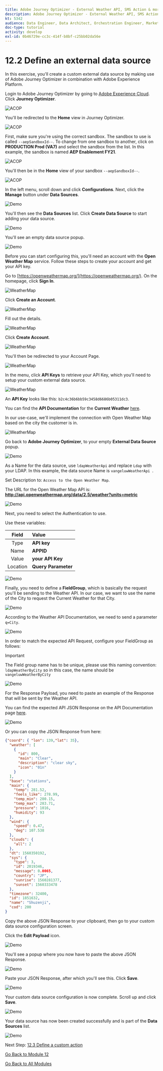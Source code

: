 ```yaml
---
title: Adobe Journey Optimizer - External Weather API, SMS Action & more - Define an external data source
description: Adobe Journey Optimizer - External Weather API, SMS Action & more - Define an external data source
kt: 5342
audience: Data Engineer, Data Architect, Orchestration Engineer, Marketer
doc-type: tutorial
activity: develop
exl-id: 0b46729e-cc3c-414f-b8bf-c25bb02da56e
---
```

# 12.2 Define an external data source

In this exercise, you'll create a custom external data source by making use of Adobe Journey Optimizer in combination with Adobe Experience Platform.

Login to Adobe Journey Optimizer by going to [Adobe Experience Cloud](https://experience.adobe.com). Click **Journey Optimizer**.

![ACOP](./images/acophome.png)

You'll be redirected to the **Home**  view in Journey Optimizer.

![ACOP](./images/acoptriglp.png)

First, make sure you're using the correct sandbox. The sandbox to use is called `--aepSandboxId--`. To change from one sandbox to another, click on **PRODUCTION Prod (VA7)** and select the sandbox from the list. In this example, the sandbox is named **AEP Enablement FY21**.

![ACOP](./images/sb.png)

You'll then be in the **Home** view of your sandbox `--aepSandboxId--`.

![ACOP](./images/home.png)

In the left menu, scroll down and click **Configurations**. Next, click the **Manage** button under **Data Sources**.

![Demo](./images/menudatasources.png)

You'll then see the **Data Sources** list.
Click **Create Data Source** to start adding your data source.

![Demo](./images/dshome.png)

You'll see an empty data source popup.

![Demo](./images/emptyds.png)

Before you can start configuring this, you'll need an account with the **Open Weather Map** service. Follow these steps to create your account and get your API key.

Go to [https://openweathermap.org/](https://openweathermap.org/). On the homepage, click **Sign In**.

![WeatherMap](./images/owm.png)

Click **Create an Account**.

![WeatherMap](./images/owm1.png)

Fill out the details.

![WeatherMap](./images/owm2.png)

Click **Create Account**.

![WeatherMap](./images/owm3.png)

You'll then be redirected to your Account Page.

![WeatherMap](./images/owm4.png)

In the menu, click **API Keys** to retrieve your API Key, which you'll need to setup your custom external data source.

![WeatherMap](./images/owm5.png)

An **API Key** looks like this: `b2c4c36b6bb59c3458d6686b05311dc3`.

You can find the **API Documentation** for the **Current Weather** [here](https://openweathermap.org/current).

In our use-case, we'll implement the connection with Open Weather Map based on the city the customer is in.

![WeatherMap](./images/owm6.png)

Go back to **Adobe Journey Optimizer**, to your empty **External Data Source** popup.

![Demo](./images/emptyds.png)

As a Name for the data source, use `ldapWeatherApi` and replace `Ldap` with your LDAP. In this example, the data source Name is `vangeluwWeatherApi `.

Set Description to: `Access to the Open Weather Map`.

The URL for the Open Weather Map API is: **http://api.openweathermap.org/data/2.5/weather?units=metric**

![Demo](./images/dsname.png)

Next, you need to select the Authentication to use.

Use these variables:

| Field               | Value              |
|:-----------------------:| :-----------------------|
| Type            |**API key**            |
| Name           | **APPID**         |
| Value           | **your API Key**         |
| Location           | **Query Parameter**         |

![Demo](./images/dsauth.png)

Finally, you need to define a **FieldGroup**, which is basically the request you'll be sending to the Weather API. In our case, we want to use the name of the City to request the Current Weather for that City.

![Demo](./images/fg.png)

According to the Weather API Documentation, we need to send a parameter `q=City`.

![Demo](./images/owmapi.png)

In order to match the expected API Request, configure your FieldGroup as follows:

>[!IMPORTANT]
>
>The Field group name has to be unique, please use this naming convention: `ldapWeatherByCity` so in this case, the name should be `vangeluwWeatherByCity`

![Demo](./images/fg1.png)

For the Response Payload, you need to paste an example of the Response that will be sent by the Weather API.

You can find the expected API JSON Response on the API Documentation page [here](https://openweathermap.org/current).

![Demo](./images/owmapi1.png)

Or you can copy the JSON Response from here:

```json
{"coord": { "lon": 139,"lat": 35},
  "weather": [
    {
      "id": 800,
      "main": "Clear",
      "description": "clear sky",
      "icon": "01n"
    }
  ],
  "base": "stations",
  "main": {
    "temp": 281.52,
    "feels_like": 278.99,
    "temp_min": 280.15,
    "temp_max": 283.71,
    "pressure": 1016,
    "humidity": 93
  },
  "wind": {
    "speed": 0.47,
    "deg": 107.538
  },
  "clouds": {
    "all": 2
  },
  "dt": 1560350192,
  "sys": {
    "type": 3,
    "id": 2019346,
    "message": 0.0065,
    "country": "JP",
    "sunrise": 1560281377,
    "sunset": 1560333478
  },
  "timezone": 32400,
  "id": 1851632,
  "name": "Shuzenji",
  "cod": 200
}
```

Copy the above JSON Response to your clipboard, then go to your custom data source configuration screen.

Click the **Edit Payload** icon.

![Demo](./images/owmapi2.png)

You'll see a popup where you now have to paste the above JSON Response.

![Demo](./images/owmapi3.png)

Paste your JSON Response, after which you'll see this. Click **Save**.

![Demo](./images/owmapi4.png)

Your custom data source configuration is now complete. Scroll up and click **Save**.

![Demo](./images/dssave.png)

Your data source has now been created successfully and is part of the **Data Sources** list.

![Demo](./images/dslist.png)

Next Step: [12.3 Define a custom action](./ex3.md)

[Go Back to Module 12](journey-orchestration-external-weather-api-sms.md)

[Go Back to All Modules](../../overview.md)